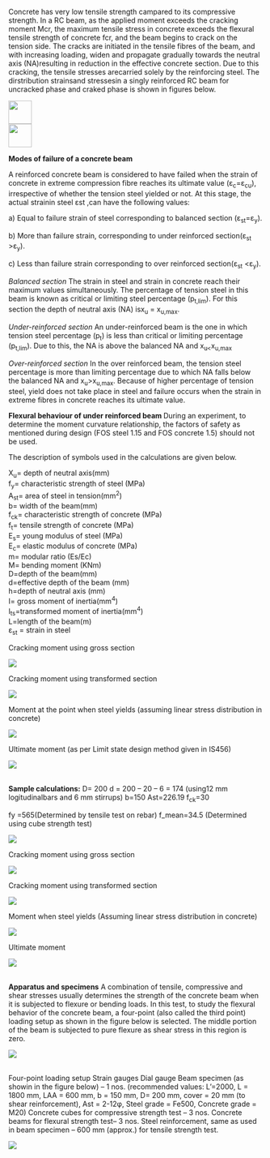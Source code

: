 
Concrete has very low tensile strength campared to its compressive strength. In a RC beam, as the applied moment exceeds the cracking moment Mcr, the maximum tensile stress in concrete exceeds the flexural tensile strength of concrete fcr, and the beam begins to crack on the tension side. The cracks are initiated in the tensile fibres of the beam, and with increasing loading, widen and propagate gradually towards the neutral axis (NA)resulting in reduction in the effective concrete section. Due to this cracking, the tensile stresses arecarried  solely by the reinforcing steel. The dirstribution strainsand stressesin a singly reinforced RC beam for uncracked phase and craked phase is shown in figures below.

<img src="images/th1.png" height="46px"><br>
<img src="images/th2.png" height="46px">

<strong>Modes of failure of a concrete beam</strong><br>

A reinforced concrete beam is considered to have failed when the strain of concrete in extreme compression fibre reaches its ultimate value (ε<sub>c</sub>=ε<sub>cu</sub>), irrespective of whether the tension steel yielded or not. At this stage, the actual strainin steel εst ,can have the following values:

  a) Equal to failure strain of steel corresponding to balanced section (ε<sub>st</sub>=ε<sub>y</sub>).

  b) More than failure strain, corresponding to under reinforced section(ε<sub>st</sub> >ε<sub>y</sub>).

  c) Less than failure strain corresponding to over reinforced section(ε<sub>st</sub> <ε<sub>y</sub>).

<i>Balanced section</i>
The strain in steel and strain in concrete reach their maximum values simultaneously. The percentage of tension steel in this beam is known as critical or limiting steel percentage (p<sub>t,lim</sub>). For this section the depth of neutral axis (NA) isx<sub>u</sub> = x<sub>u,max</sub>.  

<i>Under-reinforced section </i>
An under-reinforced beam is the one in which tension steel percentage (p<sub>t</sub>) is less than critical or limiting percentage (p<sub>t,lim</sub>). Due to this, the NA is above the balanced NA and x<sub>u<</sub>x<sub>u,max</sub>

<i>Over-reinforced section</i>
In the over reinforced beam, the tension steel percentage is more than limiting percentage due to which NA falls below the balanced NA and x<sub>u</sub>>x<sub>u,max</sub>. Because of higher percentage of tension steel, yield does not take place in steel and failure occurs when the strain in extreme fibres in concrete reaches its ultimate value.  

<strong>Flexural behaviour of under reinforced beam </strong>
During an experiment, to determine the moment curvature relationship, the factors of safety as mentioned during design (FOS steel 1.15 and FOS concrete 1.5) should not be used.

The description of symbols used in the calculations are given below.

X<sub>u</sub>= depth of neutral axis(mm)<br>
f<sub>y</sub>= characteristic strength of steel (MPa)<br>
A<sub>st</sub>= area of steel in tension(mm<sup>2</sup>)<br>
b= width of the beam(mm)<br>
f<sub>ck</sub>= characteristic strength of concrete (MPa)<br>
f<sub>t</sub>= tensile strength of concrete (MPa)<br>
E<sub>s</sub>= young modulus of steel (MPa)<br>
E<sub>c</sub>= elastic modulus of concrete (MPa)<br>
m= modular ratio (Es/Ec)<br>
M= bending moment (KNm)<br>
D=depth of the beam(mm)<br>
d=effective depth of the beam (mm)<br>
h=depth of neutral axis (mm)<br>
I= gross moment of inertia(mm<sup>4</sup>)<br>
I<sub>ts</sub>=transformed moment of inertia(mm<sup>4</sup>)<br>
L=length of the beam(m)<br>
ε<sub>st</sub> = strain in steel<br>

Cracking moment using gross section

<img src="images/f1.png" ><br>

Cracking moment using transformed section

<img src="images/f2.png" ><br>

Moment at the point when steel yields (assuming linear stress distribution in concrete)

<img src="images/f3.png" ><br>

Ultimate moment (as per Limit state design method given in IS456)

<img src="images/f4.png" ><br><br>

<strong>Sample calculations:</strong>
D= 200
d = 200 – 20 – 6 = 174 (using12 mm logitudinalbars and 6 mm stirrups)
b=150
Ast=226.19
f<sub>ck</sub>=30

fy =565(Determined by tensile test on rebar)
f_mean=34.5  (Determined using cube strength test)

<img src="images/f5.png" ><br>

Cracking moment using gross section

<img src="images/f6.png" ><br>

Cracking moment using transformed section

<img src="images/f7.png" ><br>

Moment when steel yields (Assuming linear stress distribution in concrete)

<img src="images/f8.png" ><br>

Ultimate moment

<img src="images/f9.png" ><br><br>

<strong>Apparatus and specimens</strong>
A combination of tensile, compressive and shear stresses usually determines the strength of the concrete beam when it is subjected to flexure or bending loads. In this test, to study the flexural behavior of the concrete beam, a four-point (also called the third point) loading setup as shown in the figure below is selected. The middle portion of the beam is subjected to pure flexure as shear stress in this region is zero. 

<img src="images/th3.png" ><br><br>

Four-point loading setup
Strain gauges
Dial gauge
Beam specimen (as showin in the figure below) – 1 nos. (recommended values: L’=2000, L = 1800 mm, LAA = 600 mm, b = 150 mm, D= 200 mm, cover = 20 mm (to shear reinforcement), Ast = 2-12φ, Steel grade = Fe500, Concrete grade = M20)
Concrete cubes for compressive strength test – 3 nos.
Concrete beams for flexural strength test– 3 nos.
Steel reinforcement, same as used in beam specimen – 600 mm (approx.) for tensile strength test.

<img src="images/th4.png" ><br><br>


<!-- A reinforced concrete beam is considered to have failed when the strain of concrete in extreme compression fibre reaches its ultimate value (εc=εcu), irrespective of whether the tension steel yielded or not. At this stage, the actual strainin steel εst ,can have the following values:

where f<sub>ck</sub> is the characteristic strength of concrete in MPa. This specified value is given after taking long term effects, i.e., creep etc, and other safety factors into account, for design purposes. To know the accurate value of elastic modulus of a concrete batch, laboratory test can be done.

The stress strain curve of concrete, when loaded in compression is not linear. This is because of internal micro cracking which occurs during the application of the load. A virgin specimen generally exhibits more marked curvilinearity. Because of this curvilinear nature of the curve, three times of moduli of elasticity can be defined:

<ul>1. Tangent modulus at a specified strain level</ul>
<ul>2. Initial tangent modulus</ul>
<ul>3. Secant modulus</ul>

It is difficult to determine, from static load test, the initial tangent modulus precisely. Other tests such as resonance vibration or ultrasonic pulse velocity test called dynamic tests can be used to determine it approximately. The secant modulus varies least with increasing stress/strain level and hence has been adopted by all codes of practice to define the static modulus of elasticity. Further, to ensure a degree of consistency, the effects of hysteresis (due to repeated loading and unloading) must be eliminated and the secant value determined at specified stress levels. A specimen which has been loaded and unloaded several times (up to a reasonable level of stress) will exhibit a nearly linear stress strain curve up to 30% to 40% of its ultimate strength.

For design purposes the static modulus of elasticity is considered equivalent to the chord modulus of deformation when the test specimen is loaded F<sub>c</sub>/9 MPa and F<sub>c</sub>/3 MPa where F<sub>c</sub> is average cylindrical compressive strength of concrete at 28 days age. The loading profile for determining the static modulus of elasticity of hardened concrete is shown in the figure below.

<img src="images/pic1.png" height="350px">

<table style="width: 600px">
    <tr style="background-color: #000; color: #FFF; text-align : center;">
       <td colspan="2" style="padding: 10px">Apparatus:</td>
   </tr>
   <tr>
      <td style="padding: 10px">Name</td>
      <td>Remarks</td>
   </tr>
   <tr>
      <td style="padding: 10px">CTM</td>
      <td style="padding: 10px">Conforming to IS 14858. The compression testing machine shall be capable of applying loads at a specified rate and maintaining it at the required level.</td>
   </tr>
   <tr>
      <td style="padding: 10px">Strain measuring apparatus</td>
      <td style="padding: 10px">Strain gauges, Compressometer-Extensometers</td>
   </tr>
</table>


Number of specimens:

For measuring the modulus of elasticity- Two cylindrical specimens of preferably diameter 150 mm and height 300 mm casted with the same concrete mix and batch as cubes. For measuring the compressive strength- Three concrete cubes of side 150 mm.

Testing conditions: Normally test shall be made when the specimens reach the age of 28 days. -->
